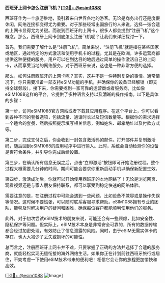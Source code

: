 **西班牙上网卡怎么注册飞机？[[TG💪+ @esim1088](https://t.me/s/esim1088)]**

西班牙作为一个旅游胜地，吸引着来自世界各地的游客。无论是商务出行还是度假休闲，网络连接都变得尤为重要。对于那些经常出国旅行的人来说，选择一张合适的上网卡显得尤为关键。而说到西班牙的上网卡，很多人都会提到“注册飞机”这个概念。那么，西班牙上网卡到底怎么注册飞机呢？让我们来详细探讨一下。

首先，我们需要了解什么是“注册飞机”。简单来说，“注册飞机”就是指在某些国家或地区，通过特定的方式激活和使用手机卡的过程。尤其是在欧洲，许多运营商都提供这种便捷的服务，用户可以在到达目的地后通过简单的操作激活自己的上网卡，从而享受当地的网络服务。对于西班牙来说，这也是一种非常方便的选择。

那么，如何注册西班牙的上网卡呢？其实，这并不是一件特别复杂的事情。通常情况下，你只需要准备一部支持eSIM功能的手机，并确保你的设备已经解锁（即支持全球频段）。接下来，你需要找到一家可靠的运营商或者服务商，比如像eSIM1088这样的平台，它提供了多种语言支持以及清晰的操作指南。以下是具体的步骤：

第一步，访问eSIM1088官方网站或者下载其应用程序。在这个平台上，你可以看到各种不同的套餐选项，包括流量、通话时长以及短信数量等。根据你的需求选择一个适合的套餐，然后按照提示填写相关信息，例如姓名、邮箱地址以及付款方式等。

第二步，完成支付之后，你会收到一封包含激活码的邮件。打开邮件并复制激活码，随后回到eSIM1088的应用程序中进行输入。此时，系统会自动检测你的设备是否符合条件，并引导你完成后续设置。

第三步，在确认所有信息无误之后，点击“立即激活”按钮即可开始注册过程。整个过程大概需要几分钟的时间，期间可能会要求你重新启动手机以确保新配置生效。

第四步，激活成功后，你就可以开始使用西班牙的本地网络了！无论是浏览网页、观看视频还是与家人朋友保持联系，都可以享受到稳定快速的网络体验。

需要注意的是，在注册过程中可能会遇到一些问题，比如设备不兼容或是操作失误等情况。这时候不要慌张，可以随时联系客服寻求帮助。eSIM1088拥有专业的团队，能够及时解决用户的疑问和困难，确保每位客户都能顺利使用他们的服务。

此外，对于初次尝试eSIM技术的朋友来说，可能还会有一些顾虑，比如安全性、隐私保护等问题。但实际上，eSIM技术本身是非常安全可靠的，所有的数据传输都会经过加密处理，有效防止了信息泄露的风险。同时，由于eSIM无需实体卡的存在，也大大减少了丢失或损坏的可能性。

总而言之，注册西班牙上网卡并不难，只要掌握了正确的方法并选择了合适的服务商，就能轻松实现无缝衔接的海外网络生活。如果你正在计划前往西班牙旅行或居住，不妨考虑一下使用eSIM技术带来的便利吧！相信它会让你的旅程更加愉快和高效。

[[TG💪+ @esim1088](https://t.me/s/esim1088) ![Image](https://i.postimg.cc/4NQfJmqS/Snipaste-2025-05-13-00-14-12.png)]